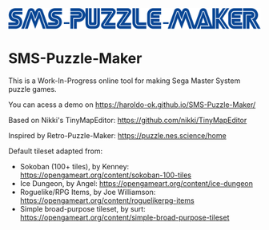![logo](assets/sms-puzzle-maker-logo.png)
# SMS-Puzzle-Maker

This is a Work-In-Progress online tool for making Sega Master System puzzle games.

You can acess a demo on https://haroldo-ok.github.io/SMS-Puzzle-Maker/

Based on Nikki's TinyMapEditor: https://github.com/nikki/TinyMapEditor

Inspired by Retro-Puzzle-Maker: https://puzzle.nes.science/home

Default tileset adapted from:
- Sokoban (100+ tiles), by Kenney: https://opengameart.org/content/sokoban-100-tiles
- Ice Dungeon, by Angel: https://opengameart.org/content/ice-dungeon
- Roguelike/RPG Items, by Joe Williamson: https://opengameart.org/content/roguelikerpg-items
- Simple broad-purpose tileset, by surt: https://opengameart.org/content/simple-broad-purpose-tileset